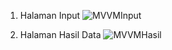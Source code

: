 1. Halaman Input
    ![MVVMInput](https://github.com/user-attachments/assets/5f286ab6-bce4-4396-897e-d96104cad282)

3. Halaman Hasil Data
   ![MVVMHasil](https://github.com/user-attachments/assets/f6e02858-2cb0-462c-906f-af4535a72d0a)
